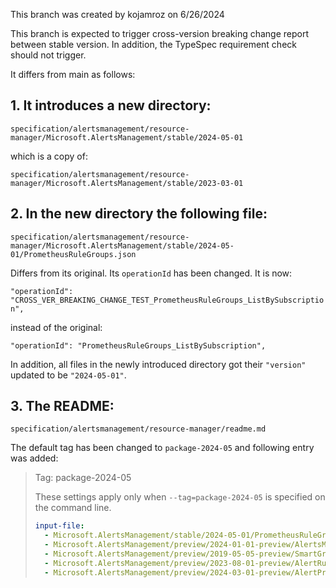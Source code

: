 This branch was created by kojamroz on 6/26/2024

This branch is expected to trigger cross-version breaking change report between stable version. 
In addition, the TypeSpec requirement check should not trigger.

It differs from main as follows:

## 1. It introduces a new directory:

`specification/alertsmanagement/resource-manager/Microsoft.AlertsManagement/stable/2024-05-01`

which is a copy of:

`specification/alertsmanagement/resource-manager/Microsoft.AlertsManagement/stable/2023-03-01`

## 2. In the new directory the following file:

`specification/alertsmanagement/resource-manager/Microsoft.AlertsManagement/stable/2024-05-01/PrometheusRuleGroups.json`

Differs from its original. Its `operationId` has been changed. It is now:

`"operationId": "CROSS_VER_BREAKING_CHANGE_TEST_PrometheusRuleGroups_ListBySubscription",`

instead of the original:

`"operationId": "PrometheusRuleGroups_ListBySubscription",`

In addition, all files in the newly introduced directory got their `"version"` updated to be `"2024-05-01"`.

## 3. The README:

`specification/alertsmanagement/resource-manager/readme.md`

The default tag has been changed to `package-2024-05` and following entry was added:

> Tag: package-2024-05
> 
> These settings apply only when `--tag=package-2024-05` is specified on the command line.
>
> ```yaml $(tag) == 'package-2023-03'
> input-file:
>   - Microsoft.AlertsManagement/stable/2024-05-01/PrometheusRuleGroups.json
>   - Microsoft.AlertsManagement/preview/2024-01-01-preview/AlertsManagement.json
>   - Microsoft.AlertsManagement/preview/2019-05-05-preview/SmartGroups.json
>   - Microsoft.AlertsManagement/preview/2023-08-01-preview/AlertRuleRecommendations.json
>   - Microsoft.AlertsManagement/preview/2024-03-01-preview/AlertProcessingRules.json
> ```
